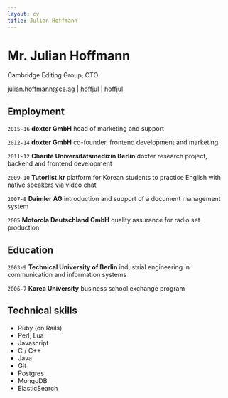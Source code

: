 ```yaml
---
layout: cv
title: Julian Hoffmann
---
```

# Mr. Julian Hoffmann
Cambridge Editing Group, CTO

<div id="webaddress">
<a href="mailto:julian.hoffmann@ce.ag">julian.hoffmann@ce.ag</a>
|
<i class="fa fa-linkedin"></i> <a href="https://www.linkedin.com/in/hoffjul" target="_blank">hoffjul</a>
|
<i class="fa fa-github"></i> <a href="http://github.com/hoffjul" target="_blank">hoffjul</a>
</div>


## Employment

`2015-16` 
__doxter GmbH__ head of marketing and support

`2012-14` 
__doxter GmbH__ co-founder, frontend development and marketing

`2011-12` 
__Charité Universitätsmedizin Berlin__ doxter research project, backend and frontend development

`2009-10` 
__Tutorlist.kr__ platform for Korean students to practice English with native speakers via video chat

`2007-8` 
__Daimler AG__ introduction and support of a document management system

`2005` 
__Motorola Deutschland GmbH__ quality assurance for radio set production

## Education

`2003-9`
__Technical University of Berlin__ industrial engineering in communication and information systems

`2006-7`
__Korea University__ business school exchange program



## Technical skills

* Ruby (on Rails)
* Perl, Lua
* Javascript
* C / C++
* Java
* Git
* Postgres
* MongoDB
* ElasticSearch


<!-- ### Footer

Last updated: May 2013 -->
